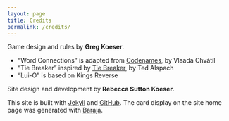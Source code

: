 ```yaml
---
layout: page
title: Credits
permalink: /credits/
---
```


Game design and rules by **Greg Koeser**.

* “Word Connections” is adapted from [Codenames](https://boardgamegeek.com/boardgame/178900/codenames), by Vlaada Chvátil
* “Tie Breaker” inspired by [Tie Breaker](https://boardgamegeek.com/boardgame/96672/tiebreaker), by Ted Alspach
* “Lui-O” is based on Kings Reverse

Site design and  development by **Rebecca Sutton Koeser**.

This site is built with [Jekyll](http://jekyllrb.com/) and [GitHub](http://github.com).  The card display on the site home page
was generated with [Baraja](http://tympanus.net/codrops/2012/11/13/baraja-a-plugin-for-spreading-items-in-a-card-like-fashion/).


